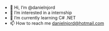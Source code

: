 - 👋 Hi, I’m @danielnjord
- 👀 I’m interested in a internship
- 🌱 I’m currently learning C# .NET
- 📫 How to reach me danielnjord@hotmail.com

<!---
danielnjord/danielnjord is a ✨ special ✨ repository because its `README.md` (this file) appears on your GitHub profile.
You can click the Preview link to take a look at your changes.
--->
